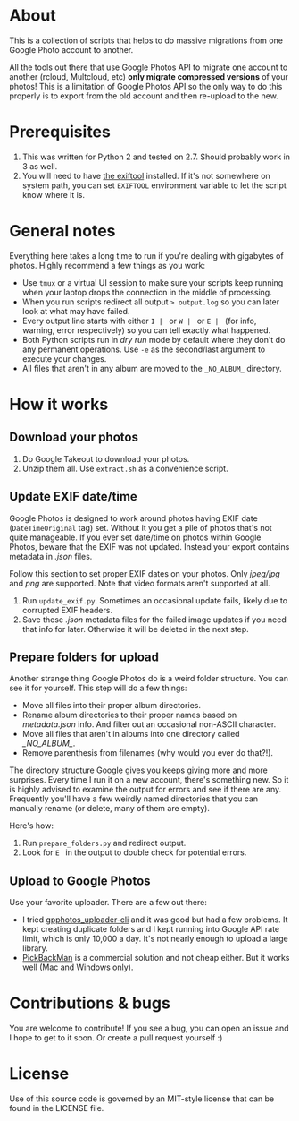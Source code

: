# About

This is a collection of scripts that helps to do massive migrations from one Google Photo account to another.

All the tools out there that use Google Photos API to migrate one account to another (rcloud, Multcloud, etc) **only migrate compressed versions** of your photos! This is a limitation of Google Photos API so the only way to do this properly is to export from the old account and then re-upload to the new.

# Prerequisites

1. This was written for Python 2 and tested on 2.7. Should probably work in 3 as well.
1. You will need to have [the exiftool](https://exiftool.org/) installed. If it's not somewhere on system path, you can set `EXIFTOOL` environment variable to let the script know where it is.

# General notes

Everything here takes a long time to run if you're dealing with gigabytes of photos. Highly recommend a few things as you work:

- Use `tmux` or a virtual UI session to make sure your scripts keep running when your laptop drops the connection in the middle of processing.
- When you run scripts redirect all output `> output.log` so you can later look at what may have failed.
- Every output line starts with either `I | ` or `W | ` or `E | ` (for info, warning, error respectively) so you can tell exactly what happened.
- Both Python scripts run in _dry run_ mode by default where they don't do any permanent operations. Use `-e` as the second/last argument to execute your changes.
- All files that aren't in any album are moved to the `_NO_ALBUM_` directory.

# How it works

## Download your photos

1. Do Google Takeout to download your photos.
1. Unzip them all. Use `extract.sh` as a convenience script.

## Update EXIF date/time

Google Photos is designed to work around photos having EXIF date (`DateTimeOriginal` tag) set. Without it you get a pile of photos that's not quite manageable. If you ever set date/time on photos within Google Photos, beware that the EXIF was not updated. Instead your export contains metadata in _.json_ files.

Follow this section to set proper EXIF dates on your photos. Only _jpeg/jpg_ and _png_ are supported. Note that video formats aren't supported at all.

1. Run `update_exif.py`. Sometimes an occasional update fails, likely due to corrupted EXIF headers.
1. Save these _<image>.json_ metadata files for the failed image updates if you need that info for later. Otherwise it will be deleted in the next step.

## Prepare folders for upload

Another strange thing Google Photos do is a weird folder structure. You can see it for yourself. This step will do a few things:

- Move all files into their proper album directories.
- Rename album directories to their proper names based on _metadata.json_ info. And filter out an occasional non-ASCII character.
- Move all files that aren't in albums into one directory called *\_NO_ALBUM\_*.
- Remove parenthesis from filenames (why would you ever do that?!).

The directory structure Google gives you keeps giving more and more surprises. Every time I run it on a new account, there's something new. So it is highly advised to examine the output for errors and see if there are any. Frequently you'll have a few weirdly named directories that you can manually rename (or delete, many of them are empty).

Here's how:
1. Run `prepare_folders.py` and redirect output.
1. Look for `E ` in the output to double check for potential errors.

## Upload to Google Photos

Use your favorite uploader. There are a few out there:
- I tried [gpphotos_uploader-cli](https://github.com/gphotosuploader/gphotos-uploader-cli) and it was good but had a few problems. It kept creating duplicate folders and I kept running into Google API rate limit, which is only 10,000 a day. It's not nearly enough to upload a large library.
- [PickBackMan](https://www.picbackman.com/) is a commercial solution and not cheap either. But it works well (Mac and Windows only).

# Contributions & bugs

You are welcome to contribute! If you see a bug, you can open an issue and I hope to get to it soon. Or create a pull request yourself :)

# License

Use of this source code is governed by an MIT-style license that can be found in the LICENSE file.
